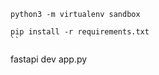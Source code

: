 ```
python3 -m virtualenv sandbox
```

```
pip install -r requirements.txt
``

```
fastapi dev app.py
````

